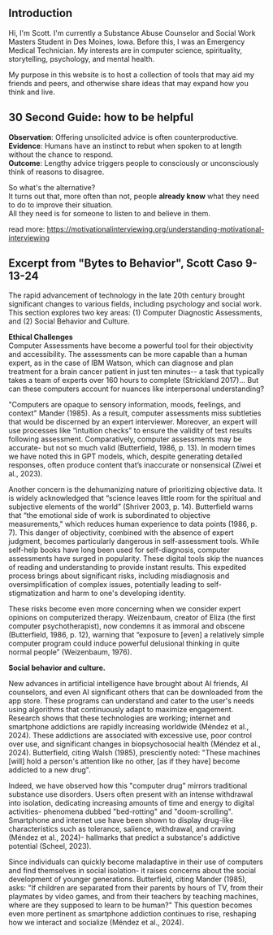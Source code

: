 ## Introduction

Hi, I'm Scott. I'm currently a Substance Abuse Counselor and Social Work Masters Student in Des Moines, Iowa. Before this, I was an Emergency Medical Technician. My interests are in computer science, spirituality, storytelling, psychology, and mental health. 

My purpose in this website is to host a collection of tools that may aid my friends and peers, and otherwise share ideas that may expand how you think and live. 


## 30 Second Guide: how to be helpful
**Observation**: Offering unsolicited advice is often counterproductive.  
**Evidence**: Humans have an instinct to rebut when spoken to at length without the chance to respond.  
**Outcome**: Lengthy advice triggers people to consciously or unconsciously think of reasons to disagree.  

So what's the alternative?   
It turns out that, more often than not, people **already know** what they need to do to improve their situation.  
All they need is for someone to listen to and believe in them.

read more: https://motivationalinterviewing.org/understanding-motivational-interviewing

## Excerpt from "Bytes to Behavior", Scott Caso 9-13-24

The rapid advancement of technology in the late 20th century brought significant changes to various fields, including psychology and social work. This section explores two key areas: (1) Computer Diagnostic Assessments, and (2) Social Behavior and Culture.

**Ethical Challenges**  
Computer Assessments have become a powerful tool for their objectivity and accessibility. The assessments can be more capable than a human expert, as in the case of IBM Watson, which can diagnose and plan treatment for a brain cancer patient in just ten minutes-- a task that typically takes a team of experts over 160 hours to complete (Strickland 2017)... But can these computers account for nuances like interpersonal understanding?

"Computers are opaque to sensory information, moods, feelings, and context" Mander (1985). As a result, computer assessments miss subtleties that would be discerned by an expert interviewer. Moreover, an expert will use processes like “intuition checks” to ensure the validity of test results following assessment. Comparatively, computer assessments may be accurate- but not so much valid (Butterfield, 1986, p. 13). In modern times we have noted this in GPT models, which, despite generating detailed responses, often produce content that’s inaccurate or nonsensical (Ziwei et al., 2023).

Another concern is the dehumanizing nature of prioritizing objective data. It is widely acknowledged that “science leaves little room for the spiritual and subjective elements of the world” (Shriver 2003, p. 14). Butterfield warns that “the emotional side of work is subordinated to objective measurements," which reduces human experience to data points (1986, p. 7). This danger of objectivity, combined with the absence of expert judgment, becomes particularly dangerous in self-assessment tools. While self-help books have long been used for self-diagnosis, computer assessments have surged in popularity. These digital tools skip the nuances of reading and understanding to provide instant results. This expedited process brings about significant risks, including misdiagnosis and oversimplification of complex issues, potentially leading to self-stigmatization and harm to one's developing identity.

These risks become even more concerning when we consider expert opinions on computerized therapy. Weizenbaum, creator of Eliza (the first computer psychotherapist), now condemns it as immoral and obscene (Butterfield, 1986, p. 12), warning that “exposure to [even] a relatively simple computer program could induce powerful delusional thinking in quite normal people” (Weizenbaum, 1976). 

**Social behavior and culture.**  

New advances in artificial intelligence have brought about AI friends, AI counselors, and even AI significant others that can be downloaded from the app store. These programs can understand and cater to the user's needs using algorithms that continuously adapt to maximize engagement. Research shows that these technologies are working; internet and smartphone addictions are rapidly increasing worldwide (Méndez et al., 2024). These addictions are associated with excessive use, poor control over use, and significant changes in biopsychosocial health (Méndez et al., 2024). Butterfield, citing Walsh (1985), presciently noted: "These machines [will] hold a person's attention like no other, [as if they have] become addicted to a new drug". 

Indeed, we have observed how this "computer drug" mirrors traditional substance use disorders. Users often present with an intense withdrawal into isolation, dedicating increasing amounts of time and energy to digital activities- phenomena dubbed "bed-rotting" and "doom-scrolling". Smartphone and internet use have been shown to display drug-like characteristics such as tolerance, salience, withdrawal, and craving (Méndez et al., 2024)- hallmarks that predict a substance's addictive potential (Scheel, 2023).

Since individuals can quickly become maladaptive in their use of computers and find themselves in social isolation- it raises concerns about the social development of younger generations. Butterfield, citing Mander (1985), asks: "If children are separated from their parents by hours of TV, from their playmates by video games, and from their teachers by teaching machines, where are they supposed to learn to be human?" This question becomes even more pertinent as smartphone addiction continues to rise, reshaping how we interact and socialize (Méndez et al., 2024).
